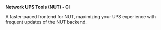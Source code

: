 **Network UPS Tools (NUT) - CI**

A faster-paced frontend for NUT, maximizing your UPS experience with frequent updates of the NUT backend.